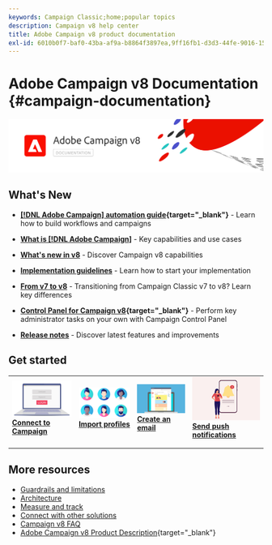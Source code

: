 ```yaml
---
keywords: Campaign Classic;home;popular topics
description: Campaign v8 help center
title: Adobe Campaign v8 product documentation
exl-id: 6010b0f7-baf0-43ba-af9a-b8864f3897ea,9ff16fb1-d3d3-44fe-9016-15abffdbc74e
---
```

# Adobe Campaign v8 Documentation {#campaign-documentation}

![](assets/banner-documentationv8.png) 

## What's New

* **[[!DNL Adobe Campaign] automation guide](https://experienceleague.adobe.com/docs/campaign/automation/home.html){target="_blank"}** - Learn how to build workflows and campaigns

* **[What is [!DNL Adobe Campaign]](start/get-started.md)** - Key capabilities and use cases

* **[What's new in v8](start/whats-new.md)** - Discover Campaign v8 capabilities

* **[Implementation guidelines](start/implement.md)**  - Learn how to start your implementation

* **[From v7 to v8](start/v7-to-v8.md)** - Transitioning from Campaign Classic v7 to v8? Learn key differences

* **[Control Panel for Campaign v8](https://experienceleague.adobe.com/docs/control-panel/using/discover-control-panel/key-features.html){target="_blank"}** - Perform key administrator tasks on your own with Campaign Control Panel

* **[Release notes](start/release-notes.md)** - Discover latest features and improvements


## Get started


<table style="table-layout:fixed"><tr style="border: 0;">
<td>
<a href="start/connect.md">
<img alt="Connect to Campaign v8" src="start/assets/do-not-localize/login.jpeg">
</a>
<div><a href="start/connect.md"><strong>Connect to Campaign</strong>
</div>
<p>
</td>
<td>
<a href="start/import.md">
<img alt="Import profiles" src="start/assets/do-not-localize/profiles.jpeg">
</a>
<div>
<a href="start/import.md"><strong>Import profiles</strong></a>
</div>
<p>
</td>
<td>
<a href="start/create-message.md">
<img alt="Create an email" src="start/assets/do-not-localize/email-design.jpeg">
</a>
<div>
<a href="start/create-message.md"><strong>Create an email</strong></a>
</div>
<p></td>
<td>
<a href="send/push.md">
<img alt="Send push notifications" src="start/assets/do-not-localize/push-send.jpeg">
</a>
<div>
<a href="send/push.md"><strong>Send push notifications</strong></a>
</div>
<p>
</td>
</tr></table>


## More resources

* [Guardrails and limitations](start/ac-guardrails.md)
* [Architecture](architecture/architecture.md)
* [Measure and track](reporting/gs-reporting.md)
* [Connect with other solutions](connect/integration.md)
* [Campaign v8 FAQ](start/campaign-faq.md)
* [Adobe Campaign v8 Product Description](https://helpx.adobe.com/legal/product-descriptions/adobe-campaign-managed-cloud-services.html){target="_blank"}
